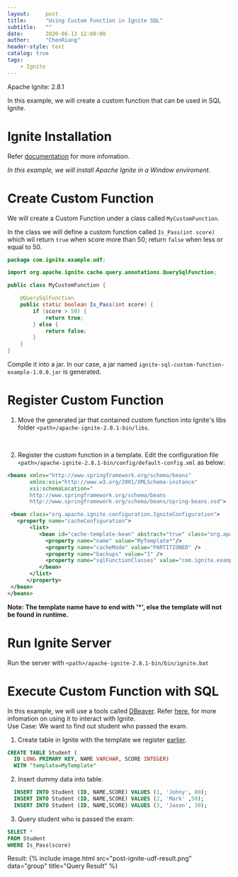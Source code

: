 ```yaml
---
layout:     post
title:      "Using Custom Function in Ignite SQL"
subtitle:   ""
date:       2020-06-13 12:00:00
author:     "ChenRiang"
header-style: text
catalog: true
tags: 
    - Ignite
---
```


Apache Ignite: 2.8.1

In this example, we will create a custom function that can be used in SQL Ignite.

# Ignite Installation 
Refer [documentation](https://apacheignite.readme.io/v1.3/docs/getting-started) for more infomation.

*In this example, we will install Apache Ignite in a Window enviroment.*

# Create Custom Function 
We will create a Custom Function under a class called ``MyCustomFunction``.

In the class we will define a custom function called ``Is_Pass(int score)`` which wil return ``true`` when score more than 50; return ``false`` when less or equal to 50.

```java
package com.ignite.example.udf;

import org.apache.ignite.cache.query.annotations.QuerySqlFunction;

public class MyCustomFunction {

    @QuerySqlFunction
    public static boolean Is_Pass(int score) {
        if (score > 50) {
            return true;
        } else {
            return false;
        }
    }
}
```

Compile it into a jar. In our case, a jar named ``ignite-sql-custom-function-example-1.0.0.jar`` is generated.


# Register Custom Function

1. Move the generated jar that contained custom function into Ignite's libs folder ``<path>/apache-ignite-2.8.1-bin/libs``. 
<br>

2. Register the custom function in a template. 
Edit the configuration file ``<path>/apache-ignite-2.8.1-bin/config/default-config.xml`` as below:<br>

```xml
<beans xmlns="http://www.springframework.org/schema/beans"
       xmlns:xsi="http://www.w3.org/2001/XMLSchema-instance"
       xsi:schemaLocation="
       http://www.springframework.org/schema/beans
       http://www.springframework.org/schema/beans/spring-beans.xsd">

 <bean class="org.apache.ignite.configuration.IgniteConfiguration">
   <property name="cacheConfiguration">
       <list>
          <bean id="cache-template-bean" abstract="true" class="org.apache.ignite.configuration.CacheConfiguration">
            <property name="name" value="MyTemplate*"/>
            <property name="cacheMode" value="PARTITIONED" />
            <property name="backups" value="1" />
            <property name="sqlFunctionClasses" value="com.ignite.example.udf.MyCustomFunction"/>
          </bean>
       </list>
      </property>
 </bean>
</beans>
```

**Note: The template name have to end with '*', else the template will not be found in runtime.**


# Run Ignite Server
Run the server with ``<path>/apache-ignite-2.8.1-bin/bin/ignite.bat``


# Execute Custom Function with SQL
In this example, we will use a tools called [DBeaver](https://dbeaver.io/). Refer [here](https://apacheignite-sql.readme.io/docs/sql-tooling), for more infomation on using it to interact with Ignite.
<br>
Use Case: We want to find out student who passed the exam.

1. Create table in Ignite with the template we register [earlier](#register-custom-function). 
```sql
CREATE TABLE Student (
  ID LONG PRIMARY KEY, NAME VARCHAR, SCORE INTEGER)
  WITH "template=MyTemplate"
```


2. Insert dummy data into table.
```sql
  INSERT INTO Student (ID, NAME,SCORE) VALUES (1, 'Johny', 80);
  INSERT INTO Student (ID, NAME,SCORE) VALUES (2, 'Mark' ,50);
  INSERT INTO Student (ID, NAME,SCORE) VALUES (3, 'Jason', 30);
```

3. Query student who is passed the exam:
```sql
SELECT * 
FROM Student
WHERE Is_Pass(score)
```
Result:
{% include image.html src="post-ignite-udf-result.png" data="group" title="Query Result" %}



